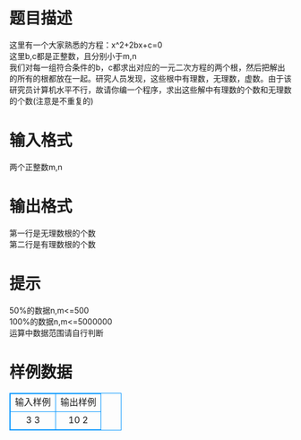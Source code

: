 # 

 
 # 题目描述 
这里有一个大家熟悉的方程：x^2+2bx+c=0<BR>这里b,c都是正整数，且分别小于m,n<BR>我们对每一组符合条件的b，c都求出对应的一元二次方程的两个根，然后把解出的所有的根都放在一起。研究人员发现，这些根中有理数，无理数，虚数。由于该研究员计算机水平不行，故请你编一个程序，求出这些解中有理数的个数和无理数的个数(注意是不重复的) 

 
 # 输入格式 
两个正整数m,n<BR> 

 
 # 输出格式 
第一行是无理数根的个数<BR>第二行是有理数根的个数 

 
 # 提示 
50%的数据n,m&lt;=500<BR>100%的数据n,m&lt;=5000000<BR>运算中数据范围请自行判断 
# 样例数据
<style>
        table,table tr th, table tr td { border:1px solid #0094ff; }
        table { width: 200px; min-height: 25px; line-height: 25px; text-align: center; border-collapse: collapse;}   
    </style>
<table>
	<tr>
		<td>输入样例</td>
		<td>输出样例</td>
	</tr>
<tr><td>3 3
</td><td>10
2

</td></tr></table>
